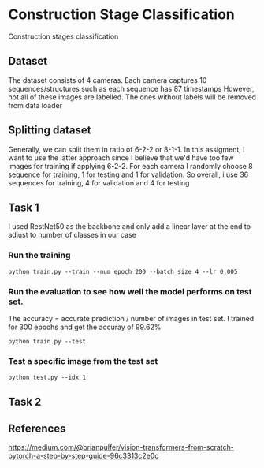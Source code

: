 # Construction Stage Classification
Construction stages classification

## Dataset 
The dataset consists of 4 cameras. Each camera captures 10 sequences/structures such as each sequence has 87 timestamps
However, not all of these images are labelled. The ones without labels will be removed from data loader

## Splitting dataset
Generally, we can split them in ratio of 6-2-2 or 8-1-1. In this assigment, I want to use the latter approach since I believe that we'd have too few images for training if applying 6-2-2.
For each camera I randomly choose 8 sequence for training, 1 for testing and 1 for validation. So overall, i use 36 sequences for training, 4 for validation and 4 for testing 

## Task 1
I used RestNet50 as the backbone and only add a linear layer at the end to adjust to number of classes in our case
### Run the training
```python train.py --train --num_epoch 200 --batch_size 4 --lr 0,005```
### Run the evaluation to see how well the model performs on test set. 
The accuracy = accurate prediction / number of images in test set. I trained for 300 epochs and get the accuray of 99.62%

```python train.py --test```

### Test a specific image from the test set 
```python test.py --idx 1```

## Task 2

## References
https://medium.com/@brianpulfer/vision-transformers-from-scratch-pytorch-a-step-by-step-guide-96c3313c2e0c
